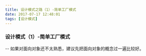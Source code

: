 ```yaml
---
title: 设计模式之路（1）-简单工厂模式
date: 2017-07-17 12:48:01
tags: [设计模式]
---
```


### 设计模式（1）-简单工厂模式

--
如果对面向对象还不太熟悉，建议先把面向对象的概念过一遍比较好。